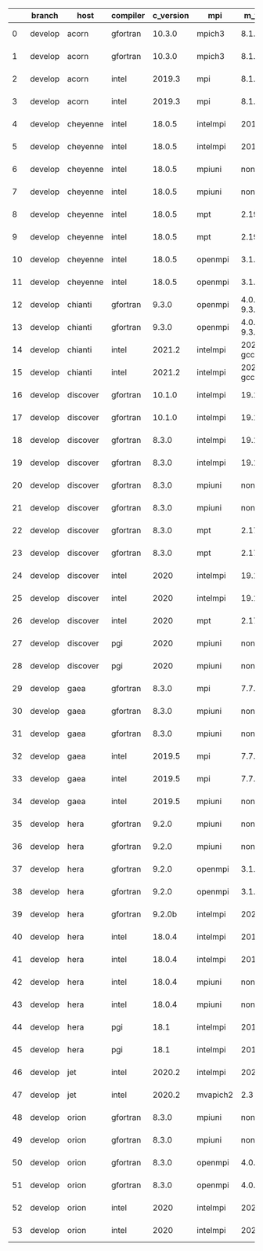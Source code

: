 |    | branch   | host     | compiler   | c_version   | mpi      | m_version          | o_g   | os     | netcdf_c                | netcdf_f                | build   | u_pass   | u_fail   | s_pass   | s_fail   | e_pass   | e_fail   | nuopc_pass   | nuopc_fail   | artifacts_hash                                                                                                                                                        | modified                   |
|----|----------|----------|------------|-------------|----------|--------------------|-------|--------|-------------------------|-------------------------|---------|----------|----------|----------|----------|----------|----------|--------------|--------------|-----------------------------------------------------------------------------------------------------------------------------------------------------------------------|----------------------------|
|  0 | develop  | acorn    | gfortran   | 10.3.0      | mpich3   | 8.1.7              | O     | Linux  | N/A4N/A.N/A7N/A.N/A4N/A | N/A4N/A.N/A5N/A.N/A3N/A | Fail    | 13685    | 0        | 49       | 0        | 80       | 0        | 50           | 0            | [artifacts](https://github.com/esmf-org/esmf-test-artifacts/tree/78f1afd5ffa13e304e99795c1cb3121fb492568a/develop/acorn/gfortran/10.3.0/O/mpich3/8.1.7)               | 2022-03-08 18:49:37.464757 |
|  1 | develop  | acorn    | gfortran   | 10.3.0      | mpich3   | 8.1.7              | g     | Linux  | N/A4N/A.N/A7N/A.N/A4N/A | N/A4N/A.N/A5N/A.N/A3N/A | Fail    | 13685    | 0        | 49       | 0        | 80       | 0        | 50           | 0            | [artifacts](https://github.com/esmf-org/esmf-test-artifacts/tree/7129810731714dfd62e3a2050af51efedf723c37/develop/acorn/gfortran/10.3.0/g/mpich3/8.1.7)               | 2022-03-08 18:49:37.464736 |
|  2 | develop  | acorn    | intel      | 2019.3      | mpi      | 8.1.7              | O     | Linux  | N/A4N/A.N/A7N/A.N/A4N/A | N/A4N/A.N/A5N/A.N/A3N/A | Fail    | 13685    | 0        | 49       | 0        | 80       | 0        | 50           | 0            | [artifacts](https://github.com/esmf-org/esmf-test-artifacts/tree/37d001e59f489246e87e4adde8109d783708e90c/develop/acorn/intel/2019.3/O/mpi/8.1.7)                     | 2022-03-08 18:49:37.464765 |
|  3 | develop  | acorn    | intel      | 2019.3      | mpi      | 8.1.7              | g     | Linux  | N/A4N/A.N/A7N/A.N/A4N/A | N/A4N/A.N/A5N/A.N/A3N/A | Fail    | 13685    | 0        | 49       | 0        | 80       | 0        | 50           | 0            | [artifacts](https://github.com/esmf-org/esmf-test-artifacts/tree/159fcf9b83c64b2ca9144b5610dbcb5419e6885e/develop/acorn/intel/2019.3/g/mpi/8.1.7)                     | 2022-03-08 18:49:37.464762 |
|  4 | develop  | cheyenne | intel      | 18.0.5      | intelmpi | 2018.4.274         | O     | Linux  | N/A4N/A.N/A6N/A.N/A3N/A | N/A4N/A.N/A4N/A.N/A4N/A | Fail    | 13685    | 0        | 49       | 0        | 80       | 0        | 50           | 0            | [artifacts](https://github.com/esmf-org/esmf-test-artifacts/tree/dea8c8633acce12a8e87190885df327ff5537c69/develop/cheyenne/intel/18.0.5/O/intelmpi/2018.4.274)        | 2022-03-08 18:49:40.339818 |
|  5 | develop  | cheyenne | intel      | 18.0.5      | intelmpi | 2018.4.274         | g     | Linux  | N/A4N/A.N/A6N/A.N/A3N/A | N/A4N/A.N/A4N/A.N/A4N/A | Fail    | 13685    | 0        | 49       | 0        | 80       | 0        | 50           | 0            | [artifacts](https://github.com/esmf-org/esmf-test-artifacts/tree/b41ad1ba6bdb8bf24751b1260e7563d4cad8ab76/develop/cheyenne/intel/18.0.5/g/intelmpi/2018.4.274)        | 2022-03-08 18:49:40.339822 |
|  6 | develop  | cheyenne | intel      | 18.0.5      | mpiuni   | none               | O     | Linux  | N/A4N/A.N/A8N/A.N/A1N/A | N/A4N/A.N/A5N/A.N/A3N/A | Fail    | 12158    | 0        | 8        | 0        | 43       | 0        | 0            | 50           | [artifacts](https://github.com/esmf-org/esmf-test-artifacts/tree/dce37d167c6e7fff74357fe224cc6bd37e36c5e1/develop/cheyenne/intel/18.0.5/O/mpiuni/none)                | 2022-03-08 18:49:40.339807 |
|  7 | develop  | cheyenne | intel      | 18.0.5      | mpiuni   | none               | g     | Linux  | N/A4N/A.N/A8N/A.N/A1N/A | N/A4N/A.N/A5N/A.N/A3N/A | Fail    | 12158    | 0        | 8        | 0        | 43       | 0        | 0            | 50           | [artifacts](https://github.com/esmf-org/esmf-test-artifacts/tree/1d7990bae5546f0aa6bc054d966f3879f8dc4ee9/develop/cheyenne/intel/18.0.5/g/mpiuni/none)                | 2022-03-08 18:49:40.339825 |
|  8 | develop  | cheyenne | intel      | 18.0.5      | mpt      | 2.19               | O     | Linux  | N/A4N/A.N/A6N/A.N/A3N/A | N/A4N/A.N/A4N/A.N/A4N/A | Fail    | 13685    | 0        | 49       | 0        | 80       | 0        | 50           | 0            | [artifacts](https://github.com/esmf-org/esmf-test-artifacts/tree/9d37a0b49e6617da09fe5262c334aae0f59410d7/develop/cheyenne/intel/18.0.5/O/mpt/2.19)                   | 2022-03-08 18:49:40.339787 |
|  9 | develop  | cheyenne | intel      | 18.0.5      | mpt      | 2.19               | g     | Linux  | N/A4N/A.N/A6N/A.N/A3N/A | N/A4N/A.N/A4N/A.N/A4N/A | Fail    | 13685    | 0        | 49       | 0        | 80       | 0        | 50           | 0            | [artifacts](https://github.com/esmf-org/esmf-test-artifacts/tree/85960f541739cef67d170118f3f7414e07f36569/develop/cheyenne/intel/18.0.5/g/mpt/2.19)                   | 2022-03-08 18:49:40.339803 |
| 10 | develop  | cheyenne | intel      | 18.0.5      | openmpi  | 3.1.4              | O     | Linux  | N/A4N/A.N/A6N/A.N/A3N/A | N/A4N/A.N/A4N/A.N/A4N/A | Fail    | 13685    | 0        | 49       | 0        | 80       | 0        | 50           | 0            | [artifacts](https://github.com/esmf-org/esmf-test-artifacts/tree/7f234936b49d1cee5bea83d20cb89e1733e7f5bf/develop/cheyenne/intel/18.0.5/O/openmpi/3.1.4)              | 2022-03-08 18:49:40.339815 |
| 11 | develop  | cheyenne | intel      | 18.0.5      | openmpi  | 3.1.4              | g     | Linux  | N/A4N/A.N/A6N/A.N/A3N/A | N/A4N/A.N/A4N/A.N/A4N/A | Fail    | 13685    | 0        | 49       | 0        | 80       | 0        | 50           | 0            | [artifacts](https://github.com/esmf-org/esmf-test-artifacts/tree/7bfbb5cd93809082db8f5f8cdd9d89dd705cc6d9/develop/cheyenne/intel/18.0.5/g/openmpi/3.1.4)              | 2022-03-08 18:49:40.339811 |
| 12 | develop  | chianti  | gfortran   | 9.3.0       | openmpi  | 4.0.5-gcc-9.3.0    | O     | Linux  | N/A4N/A.N/A8N/A.N/A0N/A | N/A4N/A.N/A5N/A.N/A3N/A | Fail    | 13685    | 0        | 49       | 0        | 80       | 0        | 44           | 6            | [artifacts](https://github.com/esmf-org/esmf-test-artifacts/tree/3b43c0526717283451d4cfcf087c079315fddb71/develop/chianti/gfortran/9.3.0/O/openmpi/4.0.5-gcc-9.3.0)   | 2022-03-08 18:49:43.484774 |
| 13 | develop  | chianti  | gfortran   | 9.3.0       | openmpi  | 4.0.5-gcc-9.3.0    | g     | Linux  | N/A4N/A.N/A8N/A.N/A0N/A | N/A4N/A.N/A5N/A.N/A3N/A | Fail    | 13685    | 0        | 49       | 0        | 80       | 0        | 44           | 6            | [artifacts](https://github.com/esmf-org/esmf-test-artifacts/tree/adcdf6173e0125911683f4b4202d1c3245ef5c32/develop/chianti/gfortran/9.3.0/g/openmpi/4.0.5-gcc-9.3.0)   | 2022-03-08 18:49:43.484766 |
| 14 | develop  | chianti  | intel      | 2021.2      | intelmpi | 2021.2.0-gcc-9.3.0 | O     | Linux  | N/A4N/A.N/A8N/A.N/A0N/A | N/A4N/A.N/A5N/A.N/A3N/A | Fail    | 13685    | 0        | 49       | 0        | 80       | 0        | 44           | 6            | [artifacts](https://github.com/esmf-org/esmf-test-artifacts/tree/0210c4de5e0232ba707db12c5e9dad15ccc5be9a/develop/chianti/intel/2021.2/O/intelmpi/2021.2.0-gcc-9.3.0) | 2022-03-08 18:49:43.484750 |
| 15 | develop  | chianti  | intel      | 2021.2      | intelmpi | 2021.2.0-gcc-9.3.0 | g     | Linux  | N/A4N/A.N/A8N/A.N/A0N/A | N/A4N/A.N/A5N/A.N/A3N/A | Fail    | 13685    | 0        | 49       | 0        | 80       | 0        | 44           | 6            | [artifacts](https://github.com/esmf-org/esmf-test-artifacts/tree/91ba61b77840d3208e38eac0886ece2d869085fe/develop/chianti/intel/2021.2/g/intelmpi/2021.2.0-gcc-9.3.0) | 2022-03-08 18:49:43.484771 |
| 16 | develop  | discover | gfortran   | 10.1.0      | intelmpi | 19.1.3.304         | O     | Linux  | N/A                     | N/A                     | Fail    | 13670    | 15       | 49       | 0        | 80       | 0        | 50           | 0            | [artifacts](https://github.com/esmf-org/esmf-test-artifacts/tree/3c15099d7f8531411553e9f95e8e6ca3d33deacc/develop/discover/gfortran/10.1.0/O/intelmpi/19.1.3.304)     | 2022-03-08 18:49:46.422107 |
| 17 | develop  | discover | gfortran   | 10.1.0      | intelmpi | 19.1.3.304         | g     | Linux  | N/A                     | N/A                     | Fail    | 13670    | 15       | 49       | 0        | 80       | 0        | 50           | 0            | [artifacts](https://github.com/esmf-org/esmf-test-artifacts/tree/ea2d95cb736feab8bde1cffe70922f2db07fc08c/develop/discover/gfortran/10.1.0/g/intelmpi/19.1.3.304)     | 2022-03-08 18:49:46.422115 |
| 18 | develop  | discover | gfortran   | 8.3.0       | intelmpi | 19.1.3.304         | O     | Linux  | N/A                     | N/A                     | Fail    | 13670    | 15       | 49       | 0        | 80       | 0        | 50           | 0            | [artifacts](https://github.com/esmf-org/esmf-test-artifacts/tree/d0084e7fd3b95306c939982d0f7cf1578f791a86/develop/discover/gfortran/8.3.0/O/intelmpi/19.1.3.304)      | 2022-03-08 18:49:46.422126 |
| 19 | develop  | discover | gfortran   | 8.3.0       | intelmpi | 19.1.3.304         | g     | Linux  | N/A                     | N/A                     | Fail    | 13670    | 15       | 49       | 0        | 80       | 0        | 50           | 0            | [artifacts](https://github.com/esmf-org/esmf-test-artifacts/tree/07b736795026d899e01b0436a6c34ea9a7010878/develop/discover/gfortran/8.3.0/g/intelmpi/19.1.3.304)      | 2022-03-08 18:49:46.422129 |
| 20 | develop  | discover | gfortran   | 8.3.0       | mpiuni   | none               | O     | Linux  | N/A                     | N/A                     | Fail    | 12158    | 0        | 8        | 0        | 43       | 0        | 0            | 50           | [artifacts](https://github.com/esmf-org/esmf-test-artifacts/tree/908c07d35dfdfa82cde309a1c0efb30791aeba3f/develop/discover/gfortran/8.3.0/O/mpiuni/none)              | 2022-03-08 18:49:46.422098 |
| 21 | develop  | discover | gfortran   | 8.3.0       | mpiuni   | none               | g     | Linux  | N/A                     | N/A                     | Fail    | 12158    | 0        | 8        | 0        | 43       | 0        | 0            | 50           | [artifacts](https://github.com/esmf-org/esmf-test-artifacts/tree/e77245bf8dfef50b82203edf3671e94342557054/develop/discover/gfortran/8.3.0/g/mpiuni/none)              | 2022-03-08 18:49:46.422102 |
| 22 | develop  | discover | gfortran   | 8.3.0       | mpt      | 2.17               | O     | Linux  | N/A                     | N/A                     | Fail    | 13685    | 0        | 49       | 0        | 80       | 0        | 46           | 4            | [artifacts](https://github.com/esmf-org/esmf-test-artifacts/tree/1dfd214a0de3a8367de2937e378f3c8dbf5aa5cf/develop/discover/gfortran/8.3.0/O/mpt/2.17)                 | 2022-03-08 18:49:46.422119 |
| 23 | develop  | discover | gfortran   | 8.3.0       | mpt      | 2.17               | g     | Linux  | N/A                     | N/A                     | Fail    | 13685    | 0        | 49       | 0        | 80       | 0        | 46           | 4            | [artifacts](https://github.com/esmf-org/esmf-test-artifacts/tree/312e68ee141e8b5c0ae0869a7e114f3f60fc369d/develop/discover/gfortran/8.3.0/g/mpt/2.17)                 | 2022-03-08 18:49:46.422105 |
| 24 | develop  | discover | intel      | 2020        | intelmpi | 19.1.3.304         | O     | Linux  | N/A4N/A.N/A8N/A.N/A0N/A | N/A4N/A.N/A5N/A.N/A4N/A | Fail    | 13685    | 0        | 49       | 0        | 80       | 0        | 50           | 0            | [artifacts](https://github.com/esmf-org/esmf-test-artifacts/tree/a34ce7f111df0782872cfe3e5ceedb419c61302e/develop/discover/intel/2020/O/intelmpi/19.1.3.304)          | 2022-03-08 18:49:46.422112 |
| 25 | develop  | discover | intel      | 2020        | intelmpi | 19.1.3.304         | g     | Linux  | N/A4N/A.N/A8N/A.N/A0N/A | N/A4N/A.N/A5N/A.N/A4N/A | Fail    | 13685    | 0        | 49       | 0        | 80       | 0        | 50           | 0            | [artifacts](https://github.com/esmf-org/esmf-test-artifacts/tree/de73580c4d48b3e4ac115a8fcfcf2810e86c6799/develop/discover/intel/2020/g/intelmpi/19.1.3.304)          | 2022-03-08 18:49:46.422122 |
| 26 | develop  | discover | intel      | 2020        | mpt      | 2.17               | O     | Linux  | N/A4N/A.N/A8N/A.N/A0N/A | N/A4N/A.N/A5N/A.N/A4N/A | Fail    | 13685    | 0        | 49       | 0        | 80       | 0        | 50           | 0            | [artifacts](https://github.com/esmf-org/esmf-test-artifacts/tree/b8ae1bc2d17c5c1c63f445f7214bb2e305c90b4e/develop/discover/intel/2020/O/mpt/2.17)                     | 2022-03-08 18:49:46.422117 |
| 27 | develop  | discover | pgi        | 2020        | mpiuni   | none               | O     | Linux  | N/A                     | N/A                     | Fail    | 11536    | 622      | 6        | 2        | 40       | 3        | 0            | 50           | [artifacts](https://github.com/esmf-org/esmf-test-artifacts/tree/db656d2ba19ba9317854fb28979e2de0bd07ffb3/develop/discover/pgi/2020/O/mpiuni/none)                    | 2022-03-08 18:49:46.422110 |
| 28 | develop  | discover | pgi        | 2020        | mpiuni   | none               | g     | Linux  | N/A                     | N/A                     | Fail    | 11536    | 622      | 4        | 4        | 40       | 3        | 0            | 50           | [artifacts](https://github.com/esmf-org/esmf-test-artifacts/tree/854c32b23a30e961e977b80610322af40789ba09/develop/discover/pgi/2020/g/mpiuni/none)                    | 2022-03-08 18:49:46.422124 |
| 29 | develop  | gaea     | gfortran   | 8.3.0       | mpi      | 7.7.11             | g     | Unicos | N/A4N/A.N/A6N/A.N/A3N/A | N/A4N/A.N/A4N/A.N/A5N/A | Fail    | 13684    | 1        | 49       | 0        | 80       | 0        | 47           | 3            | [artifacts](https://github.com/esmf-org/esmf-test-artifacts/tree/3ca56787d5fdb754017508905ff2dd55e1c79e4f/develop/gaea/gfortran/8.3.0/g/mpi/7.7.11)                   | 2022-03-08 18:49:49.336746 |
| 30 | develop  | gaea     | gfortran   | 8.3.0       | mpiuni   | none               | O     | Unicos | N/A4N/A.N/A6N/A.N/A3N/A | N/A4N/A.N/A4N/A.N/A5N/A | Fail    | 12158    | 0        | 8        | 0        | 43       | 0        | 0            | 50           | [artifacts](https://github.com/esmf-org/esmf-test-artifacts/tree/2c67c164f4bee2f28d70ca8438960f3bcd179801/develop/gaea/gfortran/8.3.0/O/mpiuni/none)                  | 2022-03-08 18:49:49.336742 |
| 31 | develop  | gaea     | gfortran   | 8.3.0       | mpiuni   | none               | g     | Unicos | N/A4N/A.N/A6N/A.N/A3N/A | N/A4N/A.N/A4N/A.N/A5N/A | Fail    | 12158    | 0        | 8        | 0        | 43       | 0        | 0            | 50           | [artifacts](https://github.com/esmf-org/esmf-test-artifacts/tree/52467781dd79d36f7b9244acfbdaa3f99e05859e/develop/gaea/gfortran/8.3.0/g/mpiuni/none)                  | 2022-03-08 18:49:49.336731 |
| 32 | develop  | gaea     | intel      | 2019.5      | mpi      | 7.7.11             | O     | Unicos | N/A4N/A.N/A6N/A.N/A3N/A | N/A4N/A.N/A4N/A.N/A5N/A | Fail    | 13670    | 15       | 49       | 0        | 80       | 0        | 47           | 3            | [artifacts](https://github.com/esmf-org/esmf-test-artifacts/tree/b6ed083a5d2a80ee2e78dc611ec32da28fa21964/develop/gaea/intel/2019.5/O/mpi/7.7.11)                     | 2022-03-08 18:49:49.336737 |
| 33 | develop  | gaea     | intel      | 2019.5      | mpi      | 7.7.11             | g     | Unicos | N/A4N/A.N/A6N/A.N/A3N/A | N/A4N/A.N/A4N/A.N/A5N/A | Fail    | 13670    | 15       | 49       | 0        | 80       | 0        | 47           | 3            | [artifacts](https://github.com/esmf-org/esmf-test-artifacts/tree/10f942235784a0a794295f37e24c20521529fe35/develop/gaea/intel/2019.5/g/mpi/7.7.11)                     | 2022-03-08 18:49:49.336740 |
| 34 | develop  | gaea     | intel      | 2019.5      | mpiuni   | none               | O     | Unicos | N/A4N/A.N/A6N/A.N/A3N/A | N/A4N/A.N/A4N/A.N/A5N/A | Fail    | 12143    | 15       | 8        | 0        | 43       | 0        | 0            | 50           | [artifacts](https://github.com/esmf-org/esmf-test-artifacts/tree/f168c28712eb8c480c1160c0a16716bc9090c6c0/develop/gaea/intel/2019.5/O/mpiuni/none)                    | 2022-03-08 18:49:49.336744 |
| 35 | develop  | hera     | gfortran   | 9.2.0       | mpiuni   | none               | O     | Linux  | N/A4N/A.N/A7N/A.N/A2N/A | N/A4N/A.N/A5N/A.N/A2N/A | Fail    | 12158    | 0        | 8        | 0        | 43       | 0        | 0            | 50           | [artifacts](https://github.com/esmf-org/esmf-test-artifacts/tree/9e0adbb6e60f7137e47575607a1d383d9fc49c6c/develop/hera/gfortran/9.2.0/O/mpiuni/none)                  | 2022-03-08 18:49:52.326736 |
| 36 | develop  | hera     | gfortran   | 9.2.0       | mpiuni   | none               | g     | Linux  | N/A4N/A.N/A7N/A.N/A2N/A | N/A4N/A.N/A5N/A.N/A2N/A | Fail    | 12158    | 0        | 8        | 0        | 43       | 0        | 0            | 50           | [artifacts](https://github.com/esmf-org/esmf-test-artifacts/tree/4e4faede9f445805f28410de96943a25723c0557/develop/hera/gfortran/9.2.0/g/mpiuni/none)                  | 2022-03-08 18:49:52.326742 |
| 37 | develop  | hera     | gfortran   | 9.2.0       | openmpi  | 3.1.4              | O     | Linux  | N/A4N/A.N/A7N/A.N/A2N/A | N/A4N/A.N/A5N/A.N/A2N/A | Fail    | 13685    | 0        | 49       | 0        | 80       | 0        | 50           | 0            | [artifacts](https://github.com/esmf-org/esmf-test-artifacts/tree/cb8c2712f0ff3af89356d686b8eb5cb7fdc991ac/develop/hera/gfortran/9.2.0/O/openmpi/3.1.4)                | 2022-03-08 18:49:52.326733 |
| 38 | develop  | hera     | gfortran   | 9.2.0       | openmpi  | 3.1.4              | g     | Linux  | N/A4N/A.N/A7N/A.N/A2N/A | N/A4N/A.N/A5N/A.N/A2N/A | Fail    | 13685    | 0        | 49       | 0        | 80       | 0        | 50           | 0            | [artifacts](https://github.com/esmf-org/esmf-test-artifacts/tree/ff33134182e4ca4c35af178abbd0970d1a0fbf28/develop/hera/gfortran/9.2.0/g/openmpi/3.1.4)                | 2022-03-08 18:49:52.326731 |
| 39 | develop  | hera     | gfortran   | 9.2.0b      | intelmpi | 2020               | O     | Linux  | N/A                     | N/A                     | Fail    | 0        | 8807     | 0        | 49       | 0        | 80       | 0            | 50           | [artifacts](https://github.com/esmf-org/esmf-test-artifacts/tree/60a4be96ad9135d3c603a1749e68ed1641095698/develop/hera/gfortran/9.2.0b/O/intelmpi/2020)               | 2022-03-08 18:49:52.326702 |
| 40 | develop  | hera     | intel      | 18.0.4      | intelmpi | 2018.4.274         | O     | Linux  | N/A4N/A.N/A7N/A.N/A0N/A | N/A4N/A.N/A4N/A.N/A5N/A | Fail    | 13685    | 0        | 49       | 0        | 80       | 0        | 50           | 0            | [artifacts](https://github.com/esmf-org/esmf-test-artifacts/tree/c56d60997c345a09936f0843323905fa21a37d26/develop/hera/intel/18.0.4/O/intelmpi/2018.4.274)            | 2022-03-08 18:49:52.326729 |
| 41 | develop  | hera     | intel      | 18.0.4      | intelmpi | 2018.4.274         | g     | Linux  | N/A4N/A.N/A7N/A.N/A0N/A | N/A4N/A.N/A4N/A.N/A5N/A | Fail    | 13685    | 0        | 49       | 0        | 80       | 0        | 50           | 0            | [artifacts](https://github.com/esmf-org/esmf-test-artifacts/tree/e5161a3cb1998558f6b8bfe911feea19a47b3925/develop/hera/intel/18.0.4/g/intelmpi/2018.4.274)            | 2022-03-08 18:49:52.326720 |
| 42 | develop  | hera     | intel      | 18.0.4      | mpiuni   | none               | O     | Linux  | N/A4N/A.N/A7N/A.N/A0N/A | N/A4N/A.N/A4N/A.N/A5N/A | Fail    | 12158    | 0        | 8        | 0        | 43       | 0        | 0            | 50           | [artifacts](https://github.com/esmf-org/esmf-test-artifacts/tree/45a5601cd50cbbbbbc3a5e33322018b0b60c56bf/develop/hera/intel/18.0.4/O/mpiuni/none)                    | 2022-03-08 18:49:52.326745 |
| 43 | develop  | hera     | intel      | 18.0.4      | mpiuni   | none               | g     | Linux  | N/A4N/A.N/A7N/A.N/A0N/A | N/A4N/A.N/A4N/A.N/A5N/A | Fail    | 12158    | 0        | 8        | 0        | 43       | 0        | 0            | 50           | [artifacts](https://github.com/esmf-org/esmf-test-artifacts/tree/4ac6827e4df060dcbfefbf1821f84a8f449a879b/develop/hera/intel/18.0.4/g/mpiuni/none)                    | 2022-03-08 18:49:52.326726 |
| 44 | develop  | hera     | pgi        | 18.1        | intelmpi | 2018.0.4           | O     | Linux  | N/A                     | N/A                     | Fail    | fail     | fail     | fail     | fail     | fail     | fail     | 0            | 50           | [artifacts](https://github.com/esmf-org/esmf-test-artifacts/tree/60e80fc10888feeac94023ada3026e3b94216a28/develop/hera/pgi/18.1/O/intelmpi/2018.0.4)                  | 2022-03-08 18:49:52.326740 |
| 45 | develop  | hera     | pgi        | 18.1        | intelmpi | 2018.0.4           | g     | Linux  | N/A                     | N/A                     | Fail    | fail     | fail     | fail     | fail     | fail     | fail     | 0            | 50           | [artifacts](https://github.com/esmf-org/esmf-test-artifacts/tree/68b68e5c27e6c1b876c6775e27be46e81dd80f75/develop/hera/pgi/18.1/g/intelmpi/2018.0.4)                  | 2022-03-08 18:49:52.326724 |
| 46 | develop  | jet      | intel      | 2020.2      | intelmpi | 2020.2             | g     | Linux  | N/A4N/A.N/A7N/A.N/A0N/A | N/A4N/A.N/A4N/A.N/A5N/A | Fail    | pending  | pending  | pending  | pending  | pending  | pending  | pending      | pending      | [artifacts](https://github.com/esmf-org/esmf-test-artifacts/tree/21866b1cb4f2790b631349e6846ac4513f840efc/develop/jet/intel/2020.2/g/intelmpi/2020.2)                 | 2022-03-08 18:49:53.939090 |
| 47 | develop  | jet      | intel      | 2020.2      | mvapich2 | 2.3                | O     | Linux  | N/A4N/A.N/A7N/A.N/A0N/A | N/A4N/A.N/A4N/A.N/A5N/A | Fail    | pending  | pending  | pending  | pending  | pending  | pending  | pending      | pending      | [artifacts](https://github.com/esmf-org/esmf-test-artifacts/tree/79187462b8eeedeb01c32ce1369b9dffb0c770ed/develop/jet/intel/2020.2/O/mvapich2/2.3)                    | 2022-03-08 18:49:53.939073 |
| 48 | develop  | orion    | gfortran   | 8.3.0       | mpiuni   | none               | O     | Linux  | N/A4N/A.N/A7N/A.N/A4N/A | N/A4N/A.N/A5N/A.N/A3N/A | Fail    | 12158    | 0        | 8        | 0        | 43       | 0        | 0            | 50           | [artifacts](https://github.com/esmf-org/esmf-test-artifacts/tree/aedfa957dee1ca393188fe7e160e1364c05d702f/develop/orion/gfortran/8.3.0/O/mpiuni/none)                 | 2022-03-08 18:49:55.801552 |
| 49 | develop  | orion    | gfortran   | 8.3.0       | mpiuni   | none               | g     | Linux  | N/A4N/A.N/A7N/A.N/A4N/A | N/A4N/A.N/A5N/A.N/A3N/A | Fail    | 12158    | 0        | 8        | 0        | 43       | 0        | 0            | 50           | [artifacts](https://github.com/esmf-org/esmf-test-artifacts/tree/0e7d2b54d9d57612ad26215e151e5b6d80a354cf/develop/orion/gfortran/8.3.0/g/mpiuni/none)                 | 2022-03-08 18:49:55.801532 |
| 50 | develop  | orion    | gfortran   | 8.3.0       | openmpi  | 4.0.2              | O     | Linux  | N/A4N/A.N/A7N/A.N/A4N/A | N/A4N/A.N/A5N/A.N/A3N/A | Fail    | 13685    | 0        | 49       | 0        | 80       | 0        | 50           | 0            | [artifacts](https://github.com/esmf-org/esmf-test-artifacts/tree/f4a23caf5c69498b8182341430319116ad0db6ce/develop/orion/gfortran/8.3.0/O/openmpi/4.0.2)               | 2022-03-08 18:49:55.801564 |
| 51 | develop  | orion    | gfortran   | 8.3.0       | openmpi  | 4.0.2              | g     | Linux  | N/A4N/A.N/A7N/A.N/A4N/A | N/A4N/A.N/A5N/A.N/A3N/A | Fail    | 13685    | 0        | 49       | 0        | 80       | 0        | 50           | 0            | [artifacts](https://github.com/esmf-org/esmf-test-artifacts/tree/99bc0348f720542a9e8e94bdf56750286efa0629/develop/orion/gfortran/8.3.0/g/openmpi/4.0.2)               | 2022-03-08 18:49:55.801559 |
| 52 | develop  | orion    | intel      | 2020        | intelmpi | 2020.2             | O     | Linux  | N/A4N/A.N/A7N/A.N/A4N/A | N/A4N/A.N/A5N/A.N/A3N/A | Fail    | fail     | fail     | fail     | fail     | fail     | fail     | 0            | 0            | [artifacts](https://github.com/esmf-org/esmf-test-artifacts/tree/881985ab9c7a5adb0577e1ef84949a02e1da92fd/develop/orion/intel/2020/O/intelmpi/2020.2)                 | 2022-03-08 18:49:55.801562 |
| 53 | develop  | orion    | intel      | 2020        | intelmpi | 2020.2             | g     | Linux  | N/A4N/A.N/A7N/A.N/A4N/A | N/A4N/A.N/A5N/A.N/A3N/A | Fail    | fail     | fail     | fail     | fail     | fail     | fail     | 0            | 0            | [artifacts](https://github.com/esmf-org/esmf-test-artifacts/tree/832a8af31c0c350c2f4170a2b3b4e42b0cf010c5/develop/orion/intel/2020/g/intelmpi/2020.2)                 | 2022-03-08 18:49:55.801556 |
